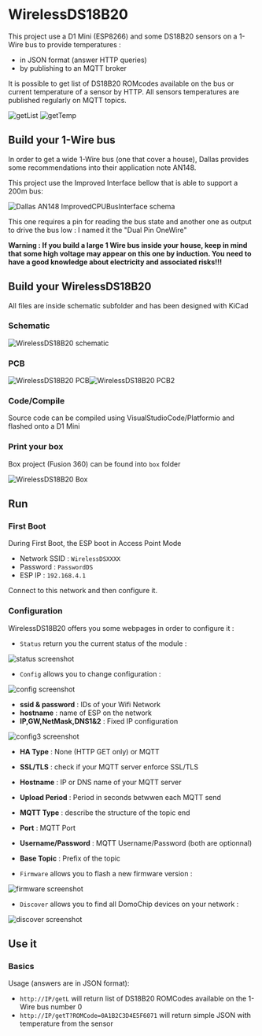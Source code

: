 # WirelessDS18B20

This project use a D1 Mini (ESP8266) and some DS18B20 sensors on a 1-Wire bus to provide temperatures :
 - in JSON format (answer HTTP queries)
 - by publishing to an MQTT broker

It is possible to get list of DS18B20 ROMcodes available on the bus or current temperature of a sensor by HTTP.
All sensors temperatures are published regularly on MQTT topics.


![getList](https://raw.github.com/Domochip/WirelessDS18B20/master/img/getL.jpg) ![getTemp](https://raw.github.com/Domochip/WirelessDS18B20/master/img/getT.jpg)

## Build your 1-Wire bus

In order to get a wide 1-Wire bus (one that cover a house), Dallas provides some recommendations into their application note AN148.

This project use the Improved Interface bellow that is able to support a 200m bus:

![Dallas AN148 ImprovedCPUBusInterface schema](https://raw.github.com/Domochip/WirelessDS18B20/master/img/AN148-ImprovedCPUBusInterface.jpg)

This one requires a pin for reading the bus state and another one as output to drive the bus low : I named it the "Dual Pin OneWire"

**Warning : If you build a large 1 Wire bus inside your house, keep in mind that some high voltage may appear on this one by induction. You need to have a good knowledge about electricity and associated risks!!!**

## Build your WirelessDS18B20

All files are inside schematic subfolder and has been designed with KiCad

### Schematic

![WirelessDS18B20 schematic](https://raw.github.com/Domochip/WirelessDS18B20/master/img/schematic.jpg)

### PCB

![WirelessDS18B20 PCB](https://raw.github.com/Domochip/WirelessDS18B20/master/img/pcb.jpg)![WirelessDS18B20 PCB2](https://raw.github.com/Domochip/WirelessDS18B20/master/img/pcb2.jpg)

### Code/Compile

Source code can be compiled using VisualStudioCode/Platformio and flashed onto a D1 Mini

### Print your box

Box project (Fusion 360) can be found into `box` folder

![WirelessDS18B20 Box](https://raw.github.com/Domochip/WirelessDS18B20/master/img/box.jpg)

## Run

### First Boot

During First Boot, the ESP boot in Access Point Mode

- Network SSID : `WirelessDSXXXX`
- Password : `PasswordDS`
- ESP IP : `192.168.4.1`

Connect to this network and then configure it.

### Configuration

WirelessDS18B20 offers you some webpages in order to configure it :

- `Status` return you the current status of the module :

![status screenshot](https://raw.github.com/Domochip/WirelessDS18B20/master/img/status.png)

- `Config` allows you to change configuration :

![config screenshot](https://raw.github.com/Domochip/WirelessDS18B20/master/img/config.png)

- **ssid & password** : IDs of your Wifi Network
- **hostname** : name of ESP on the network
- **IP,GW,NetMask,DNS1&2** : Fixed IP configuration


![config3 screenshot](https://raw.github.com/Domochip/WirelessDS18B20/master/img/config3.png)

- **HA Type** : None (HTTP GET only) or MQTT
- **SSL/TLS** : check if your MQTT server enforce SSL/TLS
- **Hostname** : IP or DNS name of your MQTT server
- **Upload Period** : Period in seconds betwwen each MQTT send
- **MQTT Type** : describe the structure of the topic end
- **Port** : MQTT Port
- **Username/Password** : MQTT Username/Password (both are optionnal)
- **Base Topic** : Prefix of the topic

- `Firmware` allows you to flash a new firmware version :

![firmware screenshot](https://raw.github.com/Domochip/WirelessDS18B20/master/img/firmware.png)

- `Discover` allows you to find all DomoChip devices on your network :

![discover screenshot](https://raw.github.com/Domochip/WirelessDS18B20/master/img/discover.png)

## Use it

### Basics

Usage (answers are in JSON format):

- `http://IP/getL` will return list of DS18B20 ROMCodes available on the 1-Wire bus number 0
- `http://IP/getT?ROMCode=0A1B2C3D4E5F6071` will return simple JSON with temperature from the sensor